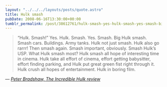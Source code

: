 ```yaml
---
layout: "../../../layouts/posts/quote.astro"
title: Hulk smash
pubDate: 2008-06-16T13:30:00+00:00
tumblr_permalink: /post/38612761/hulk-smash-yes-hulk-smash-yes-smash-big
---
```


> &ldquo;Hulk. Smash!&rdquo; Yes. Hulk. Smash. Yes. Smash. Big Hulk smash. Smash cars. Buildings. Army tanks. Hulk not just smash. Hulk also go rarrr! Then smash again. Smash important, obviously. Smash Hulk&rsquo;s USP. What Hulk smash most? Hulk smash all hope of interesting time in cinema. Hulk take all effort of cinema, effort getting babysitter, effort finding parking, and Hulk put great green fist right through it. Hulk crush all hopes of entertainment. Hulk in boring film.

— <cite>[Peter Bradshaw, _The Incredible Hulk review_](https://www.theguardian.com/film/2008/jun/13/actionandadventure.sciencefictionandfantasy)</cite>
